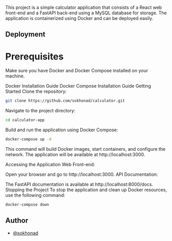 This project is a simple calculator application that consists of a React web front-end and a FastAPI back-end using a MySQL database for storage.
The application is containerized using Docker and can be deployed easily.

## Deployment
# Prerequisites

Make sure you have Docker and Docker Compose installed on your machine.

Docker Installation Guide
Docker Compose Installation Guide
Getting Started
Clone the repository:
```bash
git clone https://github.com/sokhonad/calculator.git
```
Navigate to the project directory:

```bash
cd calculator-app
```
Build and run the application using Docker Compose:

```bash
docker-compose up -d
```
This command will build Docker images, start containers, and configure the network. The application will be available at http://localhost:3000.

Accessing the Application
Web Front-end:

Open your browser and go to http://localhost:3000.
API Documentation:

The FastAPI documentation is available at http://localhost:8000/docs.
Stopping the Project
To stop the application and clean up Docker resources, use the following command:

```bash
docker-compose down
```

## Author
- [@sokhonad](https://github.com/sokhonad)
